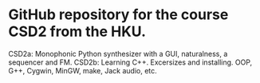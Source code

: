 # GitHub repository for the course CSD2 from the HKU.

CSD2a: Monophonic Python synthesizer with a GUI, naturalness, a sequencer and FM.
CSD2b: Learning C++. Excersizes and installing. OOP, G++, Cygwin, MinGW, make, Jack audio, etc.
